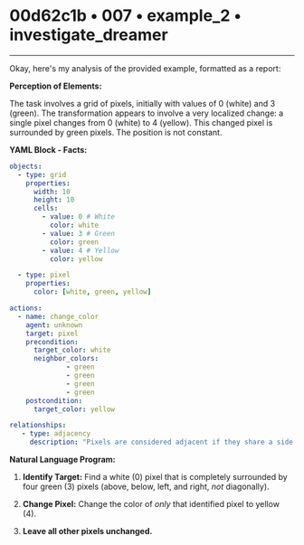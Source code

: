 # 00d62c1b • 007 • example_2 • investigate_dreamer

---
Okay, here's my analysis of the provided example, formatted as a report:

**Perception of Elements:**

The task involves a grid of pixels, initially with values of 0 (white) and 3 (green). The transformation appears to involve a very localized change: a single pixel changes from 0 (white) to 4 (yellow). This changed pixel is surrounded by green pixels. The position is not constant.

**YAML Block - Facts:**



```yaml
objects:
  - type: grid
    properties:
      width: 10
      height: 10
      cells:
        - value: 0 # White
          color: white
        - value: 3 # Green
          color: green
        - value: 4 # Yellow
          color: yellow

  - type: pixel
    properties:
      color: [white, green, yellow]

actions:
  - name: change_color
    agent: unknown
    target: pixel
    precondition:
      target_color: white
      neighbor_colors:
              - green
              - green
              - green
              - green
    postcondition:
      target_color: yellow

relationships:
   - type: adjacency
     description: "Pixels are considered adjacent if they share a side (not diagonally)."
```



**Natural Language Program:**

1.  **Identify Target:** Find a white (0) pixel that is completely surrounded by four green (3) pixels (above, below, left, and right, *not* diagonally).

2. **Change Pixel:** Change the color of *only* that identified pixel to yellow (4).

3.  **Leave all other pixels unchanged.**

